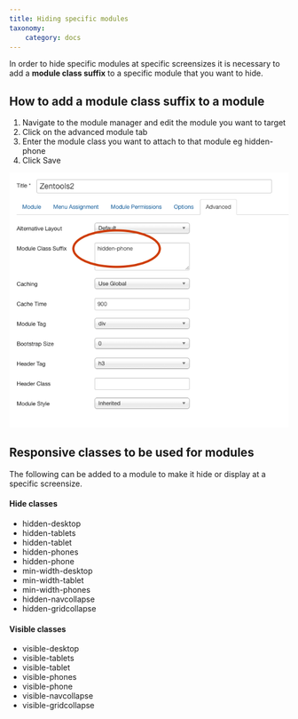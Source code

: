 ```yaml
---
title: Hiding specific modules
taxonomy:
    category: docs
---
```


In order to hide specific modules at specific screensizes it is necessary to add a **module class suffix** to a specific module that you want to hide.

## How to add a module class suffix to a module

1. Navigate to the module manager and edit the module you want to target
2. Click on the advanced module tab
3. Enter the module class you want to attach to that module eg hidden-phone
4. Click Save

![Module Class](class.png)


## Responsive classes to be used for modules

The following can be added to a module to make it hide or display at a specific screensize.

#### Hide classes

- hidden-desktop
- hidden-tablets
- hidden-tablet
- hidden-phones
- hidden-phone
- min-width-desktop
- min-width-tablet
- min-width-phones
- hidden-navcollapse
- hidden-gridcollapse

#### Visible classes

- visible-desktop
- visible-tablets
- visible-tablet
- visible-phones
- visible-phone
- visible-navcollapse
- visible-gridcollapse


